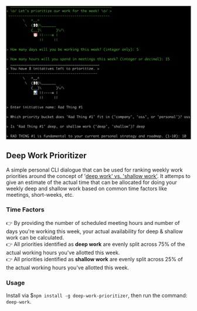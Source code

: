 <img src="./assets/deep-work.png" width="550px">

## Deep Work Prioritizer
A simple personal CLI dialogue that can be used for ranking weekly work priorities around the concept of '[deep work' vs. 'shallow work'](calnewport.com/books/deep-work/). It attemps to give an estimate of the actual time that can be allocated for doing your weekly deep and shallow work based on common time factors like meetings, short-weeks, etc.

### Time Factors
👉 By providing the number of scheduled meeting hours and number of days you're working this week, your actual availability for deep & shallow work can be calculated.
<br />
👉 All priorities identified as **deep work** are evenly split across 75% of the actual working hours you've allotted this week.
<br />
👉 All priorities identified as **shallow work** are evenly split across 25% of the actual working hours you've allotted this week.

### Usage
Install via $`npm install -g deep-work-prioritizer`, then run the command: `deep-work`.

